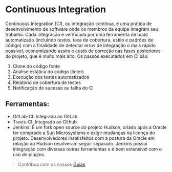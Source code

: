 # Continuous Integration

Continuous Integration (CI), ou integração contínua, é uma prática de desenvolvimento de software onde os membros da equipe integram seu trabalho. Cada integração é verificada por uma ferramenta de build automatizado (incluindo testes, taxa de cobertura, estilo e padrões de código) com a finalidade de detectar erros de integração o mais rápido possível, economizando assim o custo de correção nas fases posteriores do projeto, que é muito mais alto.
Os passos executados em CI são:

1. Clone do código fonte
1. Análise estática do código (linter)
1. Execução dos testes automatizados
1. Relatório de cobertura de testes
1. Notificação do sucesso ou falha do CI

## Ferramentas:

- GitLab-CI: Integrado ao GitLab
- Travis-CI: Integrado ao Github
- Jenkins: É um fork open source do projeto Hudson, criado após a Oracle ter comprado a Sun Microsystems e exigir mudanças na licença do projeto. Desenvolvedores insatisfeitos com a postura da Oracle em relação ao Hudson resolveram seguir separado. Jenkins possui integração com diversas outras ferramentas e é bem extensível com o uso de plugins.

> Contribua com os nossos [Guias](/content/github.md)
